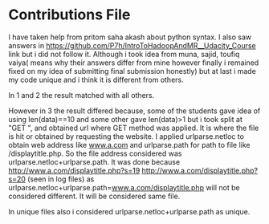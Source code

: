 # Contributions File
I have taken help from pritom saha akash about python syntax.
I also saw answers in https://github.com/P7h/IntroToHadoopAndMR__Udacity_Course link but i did not follow it.
Although i took idea  from muna, sajid, toufiq vaiya( means why their answers differ from mine however finally i remained fixed on my idea of submitting final submission honestly) but at last i made my code unique and i think it is different from others.

In 1 and 2 the result matched with all others.

However in 3 the result differed because, some of the students gave idea of using len(data)==10 and some other gave len(data)>1
but i took split at "GET ", and obtained url where GET method was applied. It is where the file is hit or obtained by requesting the website. I applied urlparse.netloc to obtain web address like www.a.com and urlparse.path for path to file like /displaytitle.php. So the file address considered was urlparse.netloc+urlparse.path. It was done because http://www.a.com/displaytitle.php?s=19 http://www.a.com/displaytitle.php?s=20 (seen in log files) as urlparse.netloc+urlparse.path=www.a.com/displaytitle.php will not be considered different. It will be considered same file.

In unique files also i considered urlparse.netloc+urlparse.path as unique.
